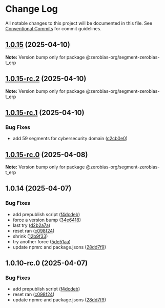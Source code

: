 # Change Log

All notable changes to this project will be documented in this file.
See [Conventional Commits](https://conventionalcommits.org) for commit guidelines.

## [1.0.15](https://github.com/zerobias-org/segment/compare/@zerobias-org/segment-zerobias-t_erp@1.0.15-rc.2...@zerobias-org/segment-zerobias-t_erp@1.0.15) (2025-04-10)

**Note:** Version bump only for package @zerobias-org/segment-zerobias-t_erp





## [1.0.15-rc.2](https://github.com/zerobias-org/segment/compare/@zerobias-org/segment-zerobias-t_erp@1.0.15-rc.1...@zerobias-org/segment-zerobias-t_erp@1.0.15-rc.2) (2025-04-10)

**Note:** Version bump only for package @zerobias-org/segment-zerobias-t_erp





## [1.0.15-rc.1](https://github.com/zerobias-org/segment/compare/@zerobias-org/segment-zerobias-t_erp@1.0.15-rc.0...@zerobias-org/segment-zerobias-t_erp@1.0.15-rc.1) (2025-04-10)


### Bug Fixes

* add 59 segments for cybersecurity domain ([c2cb0e0](https://github.com/zerobias-org/segment/commit/c2cb0e0c1f1eabb51d7f5a6ae6db98c1516fcdbe))





## [1.0.15-rc.0](https://github.com/zerobias-org/segment/compare/@zerobias-org/segment-zerobias-t_erp@1.0.14...@zerobias-org/segment-zerobias-t_erp@1.0.15-rc.0) (2025-04-08)

**Note:** Version bump only for package @zerobias-org/segment-zerobias-t_erp





## 1.0.14 (2025-04-07)


### Bug Fixes

* add prepublish  script ([f4dcdeb](https://github.com/zerobias-org/segment/commit/f4dcdebd8680d01e015ebc89587a9f70d641afe4))
* force a version bump ([34e6418](https://github.com/zerobias-org/segment/commit/34e6418d078a9f5caf40c511a89dcf0bdb606dc7))
* last try ([d2b2a7a](https://github.com/zerobias-org/segment/commit/d2b2a7afeca45e2d7ca0beaa1e1bed46a09a82c4))
* reset ran ([c098f24](https://github.com/zerobias-org/segment/commit/c098f240eaf5c840d8c595e05e0ad4eee510fe71))
* shrink ([12b9f33](https://github.com/zerobias-org/segment/commit/12b9f3366b3d0b69018a20f5b5f01d86ad87753f))
* try another force ([5de51aa](https://github.com/zerobias-org/segment/commit/5de51aa6220d857f3e235e2a0c7557b40ee8e5e3))
* update npmrc and package.jsons ([28dd7f9](https://github.com/zerobias-org/segment/commit/28dd7f9ea06676c82b88aabf586f5bb6b974bf3b))





## 1.0.10-rc.0 (2025-04-07)


### Bug Fixes

* add prepublish  script ([f4dcdeb](https://github.com/zerobias-org/segment/commit/f4dcdebd8680d01e015ebc89587a9f70d641afe4))
* reset ran ([c098f24](https://github.com/zerobias-org/segment/commit/c098f240eaf5c840d8c595e05e0ad4eee510fe71))
* update npmrc and package.jsons ([28dd7f9](https://github.com/zerobias-org/segment/commit/28dd7f9ea06676c82b88aabf586f5bb6b974bf3b))
